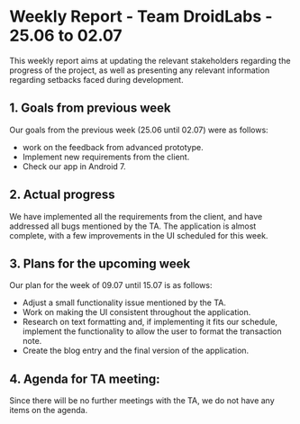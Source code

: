 # Weekly Report - Team DroidLabs - 25.06 to 02.07

This weekly report aims at updating the relevant stakeholders regarding the progress of the project,
as well as presenting any relevant information regarding setbacks faced during development.

## 1. Goals from previous week
Our goals from the previous week (25.06 until 02.07) were as follows:
- work on the feedback from advanced prototype.
- Implement new requirements from the client.
- Check our app in Android 7.


## 2. Actual progress
We have implemented all the requirements from the client, and have addressed all bugs mentioned
by the TA. The application is almost complete, with a few improvements in the UI scheduled for
this week.

## 3. Plans for the upcoming week
Our plan for the week of 09.07 until 15.07 is as follows:
- Adjust a small functionality issue mentioned by the TA. 
- Work on making the UI consistent throughout the application.
- Research on text formatting and, if implementing it fits our schedule, implement the functionality
to allow the user to format the transaction note.
- Create the blog entry and the final version of the application.

## 4. Agenda for TA meeting:
Since there will be no further meetings with the TA, we do not have any items on the agenda.